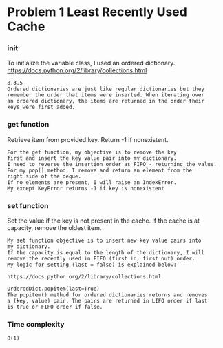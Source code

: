 # Problem 1 Least Recently Used Cache

### __init__
To initialize the variable class, I used an ordered dictionary. 
https://docs.python.org/2/library/collections.html
	
	8.3.5
	Ordered dictionaries are just like regular dictionaries but they
	remember the order that items were inserted. When iterating over
	an ordered dictionary, the items are returned in the order their
	keys were first added.

### get function
Retrieve item from provided key. Return -1 if nonexistent.
	
	For the get function, my objective is to remove the key
	first and insert the key value pair into my dictionary. 
	I need to reverse the insertion order as FIFO - returning the value.
	For my pop() method, I remove and return an element from the
	right side of the deque.
	If no elements are present, I will raise an IndexError. 
	My except KeyError returns -1 if key is nonexistent

### set function
Set the value if the key is not present in the cache.
If the cache is at capacity, remove the oldest item.

	My set function objective is to insert new key value pairs into
	my dictionary.
	If the capacity is equal to the length of the dictionary, I will remove the recently used in FIFO (first in, first out) order.
	My logic for setting (last = false) is explained below: 

	https://docs.python.org/2/library/collections.html
	
	OrderedDict.popitem(last=True)
	The popitem() method for ordered dictionaries returns and removes
	a (key, value) pair. The pairs are returned in LIFO order if last
	is true or FIFO order if false.

### Time complexity
	O(1)